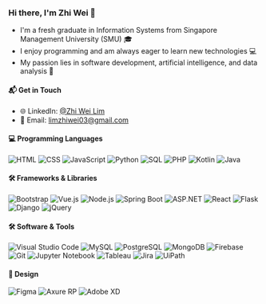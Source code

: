 ### Hi there, I'm Zhi Wei 👋
* I'm a fresh graduate in Information Systems from Singapore Management University (SMU) 🎓
* I enjoy programming and am always eager to learn new technologies 💻 
* My passion lies in software development, artificial intelligence, and data analysis 🤖 

#### 📬 Get in Touch
* 🌐 LinkedIn: [@Zhi Wei Lim](https://www.linkedin.com/in/zhiweilim/)
* 📧 Email: limzhiwei03@gmail.com

#### 💻 Programming Languages
![HTML](https://img.shields.io/badge/HTML-E34F26?style=flat-square&logo=html5&logoColor=white&color=black)
![CSS](https://img.shields.io/badge/CSS-1572B6?style=flat-square&logo=css3&logoColor=white&color=black)
![JavaScript](https://img.shields.io/badge/JavaScript-F7DF1E?style=flat-square&logo=javascript&logoColor=white&color=black)
![Python](https://img.shields.io/badge/Python-3776AB?style=flat-square&logo=python&logoColor=white&color=black)
![SQL](https://img.shields.io/badge/SQL-4479A1?style=flat-square&logo=postgresql&logoColor=white&color=black)
![PHP](https://img.shields.io/badge/PHP-777BB4?style=flat-square&logo=php&logoColor=white&color=black)
![Kotlin](https://img.shields.io/badge/Kotlin-7F52FF?style=flat-square&logo=kotlin&logoColor=white&color=black)
![Java](https://img.shields.io/badge/Java-007396?style=flat-square&logo=java&logoColor=white&color=black)

#### 🛠️ Frameworks & Libraries
![Bootstrap](https://img.shields.io/badge/Bootstrap-563D7C?style=flat-square&logo=bootstrap&logoColor=white&color=black)
![Vue.js](https://img.shields.io/badge/Vue.js-4FC08D?style=flat-square&logo=vue.js&logoColor=white&color=black)
![Node.js](https://img.shields.io/badge/Node.js-339933?style=flat-square&logo=node.js&logoColor=white&color=black)
![Spring Boot](https://img.shields.io/badge/Spring_Boot-6DB33F?style=flat-square&logo=spring-boot&logoColor=white&color=black)
![ASP.NET](https://img.shields.io/badge/ASP.NET-5C2D91?style=flat-square&logo=asp.net&logoColor=white&color=black)
![React](https://img.shields.io/badge/React-61DAFB?style=flat-square&logo=react&logoColor=white&color=black)
![Flask](https://img.shields.io/badge/Flask-000000?style=flat-square&logo=flask&logoColor=white&color=black)
![Django](https://img.shields.io/badge/Django-092E20?style=flat-square&logo=django&logoColor=white&color=black)
![jQuery](https://img.shields.io/badge/jQuery-0769AD?style=flat-square&logo=jquery&logoColor=white&color=black)

#### 🛠️ Software & Tools
![Visual Studio Code](https://img.shields.io/badge/VS_Code-0078D4?style=flat-square&logo=visual-studio-code&logoColor=white&color=black)
![MySQL](https://img.shields.io/badge/MySQL-4479A1?style=flat-square&logo=mysql&logoColor=white&color=black)
![PostgreSQL](https://img.shields.io/badge/PostgreSQL-4169E1?style=flat-square&logo=postgresql&logoColor=white&color=black)
![MongoDB](https://img.shields.io/badge/MongoDB-47A248?style=flat-square&logo=mongodb&logoColor=white&color=black)
![Firebase](https://img.shields.io/badge/Firebase-FFCA28?style=flat-square&logo=firebase&logoColor=white&color=black)
![Git](https://img.shields.io/badge/Git-F05032?style=flat-square&logo=git&logoColor=white&color=black)
![Jupyter Notebook](https://img.shields.io/badge/Jupyter-DA5B0B?style=flat-square&logo=jupyter&logoColor=white&color=black)
![Tableau](https://img.shields.io/badge/Tableau-E97627?style=flat-square&logo=tableau&logoColor=white&color=black)
![Jira](https://img.shields.io/badge/Jira-0052CC?style=flat-square&logo=jira&logoColor=white&color=black)
![UiPath](https://img.shields.io/badge/UiPath-7E5C1F?style=flat-square&logo=uipath&logoColor=white&color=black)

#### 🎨 Design
![Figma](https://img.shields.io/badge/Figma-F24E1E?style=flat-square&logo=figma&logoColor=white&color=black)
![Axure RP](https://img.shields.io/badge/Axure_RP-1A1A1A?style=flat-square&logo=axure&logoColor=white&color=black)
![Adobe XD](https://img.shields.io/badge/Adobe_XD-FF61F6?style=flat-square&logo=adobe-xd&logoColor=white&color=black)
